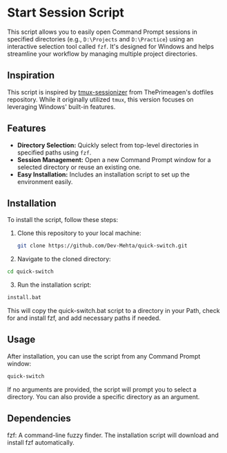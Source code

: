 # Start Session Script

This script allows you to easily open Command Prompt sessions in specified directories (e.g., `D:\Projects` and `D:\Practice`) using an interactive selection tool called `fzf`. It's designed for Windows and helps streamline your workflow by managing multiple project directories.

## Inspiration

This script is inspired by [tmux-sessionizer](https://github.com/ThePrimeagen/.dotfiles/blob/master/bin/.local/scripts/tmux-sessionizer) from ThePrimeagen's dotfiles repository. While it originally utilized `tmux`, this version focuses on leveraging Windows' built-in features.

## Features

- **Directory Selection:** Quickly select from top-level directories in specified paths using `fzf`.
- **Session Management:** Open a new Command Prompt window for a selected directory or reuse an existing one.
- **Easy Installation:** Includes an installation script to set up the environment easily.

## Installation

To install the script, follow these steps:

1. Clone this repository to your local machine:
   ```bash
   git clone https://github.com/Dev-Mehta/quick-switch.git
    ```

2. Navigate to the cloned directory:

```bash
cd quick-switch
```

3. Run the installation script:

```bash
install.bat
```

This will copy the quick-switch.bat script to a directory in your Path, check for and install fzf, and add necessary paths if needed.

## Usage

After installation, you can use the script from any Command Prompt window:

```bash
quick-switch
```

If no arguments are provided, the script will prompt you to select a directory. You can also provide a specific directory as an argument.

## Dependencies

fzf: A command-line fuzzy finder. The installation script will download and install fzf automatically.
